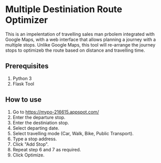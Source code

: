 # Multiple Destiniation Route Optimizer

This is an impelentation of travelling sales man prbolem integrated with Google Maps, with a web interface that allows planning a journey with a multiple stops.
Unlike Google Maps, this tool will re-arrange the journey stops to optimizeb the route based on distance and travelling time.

## Prerequisites
1. Python 3
2. Flask Tool

## How to use
1. Go to https://mypo-216615.appspot.com/
2. Enter the departure stop.
3. Enter the destiniation stop.
4. Select departing date.
5. Select travelling mode (Car, Walk, Bike, Public Transport).
6. Type a stop address.
7. Click  "Add Stop".
8. Repeat step 6 and 7 as required.
9. Click Optimize.